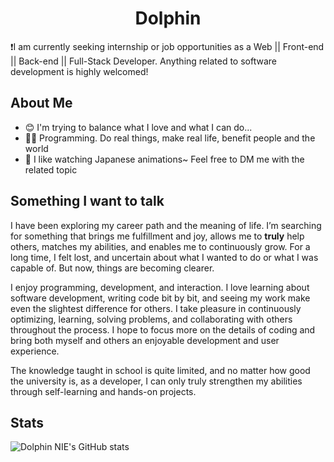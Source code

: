 # <div align="center">Dolphin</div>

❗I am currently seeking internship or job opportunities as a Web || Front-end || Back-end || Full-Stack Developer. Anything related to software development is highly welcomed!

## About Me
- 😊 I'm trying to balance what I love and what I can do...
- 👩‍💻 Programming. Do real things, make real life, benefit people and the world
- 🙂 I like watching Japanese animations~ Feel free to DM me with the related topic

## Something I want to talk

I have been exploring my career path and the meaning of life. I’m searching for something that brings me fulfillment and joy, allows me to **truly** help others, matches my abilities, and enables me to continuously grow. For a long time, I felt lost, and uncertain about what I wanted to do or what I was capable of. But now, things are becoming clearer.

I enjoy programming, development, and interaction. I love learning about software development, writing code bit by bit, and seeing my work make even the slightest difference for others. I take pleasure in continuously optimizing, learning, solving problems, and collaborating with others throughout the process. I hope to focus more on the details of coding and bring both myself and others an enjoyable development and user experience.

The knowledge taught in school is quite limited, and no matter how good the university is, as a developer, I can only truly strengthen my abilities through self-learning and hands-on projects.


## Stats
![Dolphin NIE's GitHub stats](https://github-readme-stats.vercel.app/api?username=NYH-Dolphin&count_private=true&show_icons=true&theme=swift)





